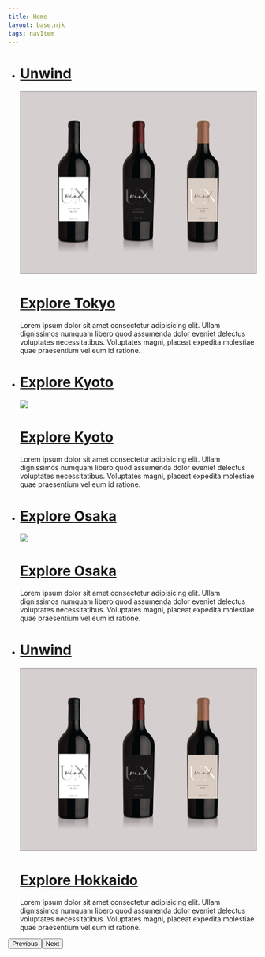 ```yaml
---
title: Home
layout: base.njk
tags: navItem
---
```

<link rel="stylesheet" href="{{ '/css/content.css' | url }}">
<script scr="/js/main.js"></script>

<main class="intro-section">
  <div class="container">
    <div class="grid">
      <div class="column-xs-12">
        <ul class="slider">
          <li class="slider-item active">
            <div class="grid vertical">
              <div class="column-xs-12 column-md-2 hide-mobile">
                <div class="intro">
                  <a href="/graphics/unwind/">
                    <h1 class="title"><span class="underline">Unwind</span></h1>
                  </a>
                </div>
              </div>
              <div class="column-xs-12 column-md-10">
                <div class="image-holder">
                  <img src="/src/graphics/images/Unwind-01.png">
                </div>
                <div class="grid">
                  <div class="column-xs-12 column-md-9">
                    <div class="intro show-mobile">
                      <a href="#">
                        <h1 class="title"><span class="underline">Explore Tokyo</span></h1>
                      </a>
                    </div>
                    <p class="description">Lorem ipsum dolor sit amet consectetur adipisicing elit. Ullam dignissimos numquam libero quod assumenda dolor eveniet delectus voluptates necessitatibus. Voluptates magni, placeat expedita molestiae quae praesentium vel eum id ratione.</p>
                  </div>
                </div>
              </div>
            </div>
          </li>
          <li class="slider-item">
            <div class="grid vertical">
              <div class="column-xs-12 column-md-2 hide-mobile">
                <div class="intro">
                  <a href="#">
                    <h1 class="title"><span class="underline">Explore Kyoto</span></h1>
                  </a>
                </div>
              </div>
              <div class="column-xs-12 column-md-10">
                <div class="image-holder">
                  <img src="https://source.unsplash.com/Pz3EHf-KJfc">
                </div>
                <div class="grid">
                  <div class="column-xs-12 column-md-9">
                    <div class="intro show-mobile">
                      <a href="#">
                        <h1 class="title"><span class="underline">Explore Kyoto</span></h1>
                      </a>
                    </div>
                    <p class="description">Lorem ipsum dolor sit amet consectetur adipisicing elit. Ullam dignissimos numquam libero quod assumenda dolor eveniet delectus voluptates necessitatibus. Voluptates magni, placeat expedita molestiae quae praesentium vel eum id ratione.</p>
                  </div>
                </div>
              </div>
            </div>
          </li>
          <li class="slider-item">
            <div class="grid vertical">
              <div class="column-xs-12 column-md-2 hide-mobile">
                <div class="intro">
                  <a href="#">
                     <h1 class="title"><span class="underline">Explore Osaka</span></h1>
                  </a>
                </div>
              </div>
              <div class="column-xs-12 column-md-10">
                <div class="image-holder">
                  <img src="https://source.unsplash.com/peYW3VwICpE">
                </div>
                <div class="grid">
                  <div class="column-xs-12 column-md-9">
                    <div class="intro show-mobile">
                      <a href="#">
                        <h1 class="title"><span class="underline">Explore Osaka</span></h1>
                      </a>
                    </div>
                    <p class="description">Lorem ipsum dolor sit amet consectetur adipisicing elit. Ullam dignissimos numquam libero quod assumenda dolor eveniet delectus voluptates necessitatibus. Voluptates magni, placeat expedita molestiae quae praesentium vel eum id ratione.</p>
                  </div>
                </div>
              </div>
            </div>
          </li>
          <li class="slider-item">
            <div class="grid vertical">
              <div class="column-xs-12 column-md-2 hide-mobile">
                <div class="intro">
                  <a href="/graphics/unwind/">
                    <h1 class="title"><span class="underline">Unwind</span></h1>
                  </a>
                </div>
              </div>
              <div class="column-xs-12 column-md-10">
                <div class="image-holder">
                  <img src="/src/graphics/images/Unwind-01.png">
                </div>
                <div class="grid">
                  <div class="column-xs-12 column-md-9">
                    <div class="intro show-mobile">
                      <a href="#">
                        <h1 class="title"><span class="underline">Explore Hokkaido</span></h1>
                      </a>
                    </div>
                    <p class="description">Lorem ipsum dolor sit amet consectetur adipisicing elit. Ullam dignissimos numquam libero quod assumenda dolor eveniet delectus voluptates necessitatibus. Voluptates magni, placeat expedita molestiae quae praesentium vel eum id ratione.</p>
                  </div>
                </div>
              </div>
            </div>
          </li>
        </ul>
      <div class="grid">
        <div class="column-xs-12">
          <div class="controls">
              <button class="previous">
                <span class="visually-hidden">Previous</span>
                <span class="icon arrow-left" aria-hidden="true"></span>
              </a>
              <button class="next">
                <span class="visually-hidden">Next</span>
                <span class="icon arrow-right" aria-hidden="true"></span>
              </a>
            </div>
          </div>
      </div>
    </div>
  </div>
</main>